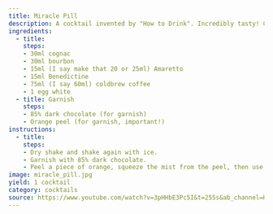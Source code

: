 ```yaml
---
title: Miracle Pill
description: A cocktail invented by "How to Drink". Incredibly tasty! Chocolately, Coffee-y and not too sweet. Might be the best drink I've ever made to be honest!
ingredients:
  - title:
    steps:
    - 30ml cognac
    - 30ml bourbon
    - 15ml (I say make that 20 or 25ml) Amaretto
    - 15ml Benedictine
    - 75ml (I say 60ml) coldbrew coffee
    - 1 egg white
  - title: Garnish
    steps:
    - 85% dark chocolate (for garnish)
    - Orange peel (for garnish, important!)
instructions:
  - title:
    steps:
    - Dry shake and shake again with ice.
    - Garnish with 85% dark chocolate.
    - Peel a piece of orange, squeeze the mist from the peel, then use as garnish.
image: miracle_pill.jpg
yield: 1 cocktail
category: cocktails
source: https://www.youtube.com/watch?v=3pHHbE3Pc5I&t=255s&ab_channel=HowToDrink
---
```


